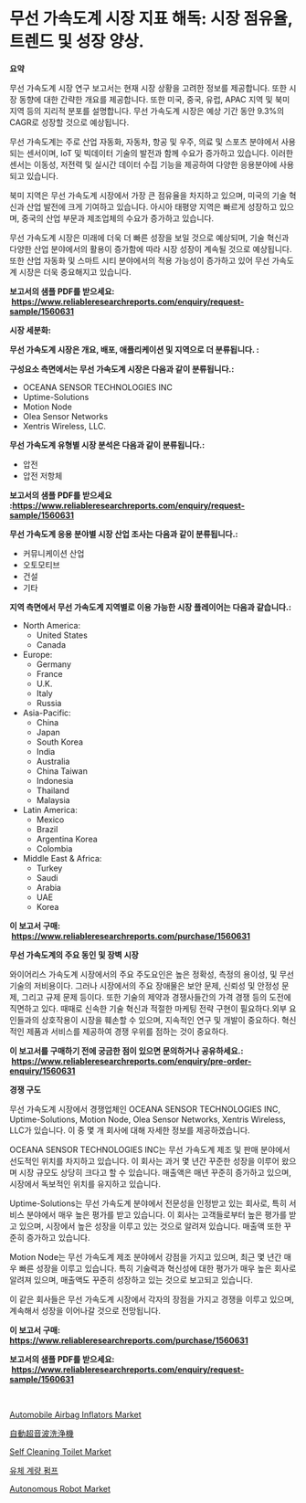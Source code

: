 <p><h1>무선 가속도계 시장 지표 해독: 시장 점유율, 트렌드 및 성장 양상.</h1></p><p><strong>요약</strong></p>
<p><p>무선 가속도계 시장 연구 보고서는 현재 시장 상황을 고려한 정보를 제공합니다. 또한 시장 동향에 대한 간략한 개요를 제공합니다. 또한 미국, 중국, 유럽, APAC 지역 및 북미 지역 등의 지리적 분포를 설명합니다. 무선 가속도계 시장은 예상 기간 동안 9.3%의 CAGR로 성장할 것으로 예상됩니다.</p><p>무선 가속도계는 주로 산업 자동화, 자동차, 항공 및 우주, 의료 및 스포츠 분야에서 사용되는 센서이며, IoT 및 빅데이터 기술의 발전과 함께 수요가 증가하고 있습니다. 이러한 센서는 이동성, 저전력 및 실시간 데이터 수집 기능을 제공하여 다양한 응용분야에 사용되고 있습니다.</p><p>북미 지역은 무선 가속도계 시장에서 가장 큰 점유율을 차지하고 있으며, 미국의 기술 혁신과 산업 발전에 크게 기여하고 있습니다. 아시아 태평양 지역은 빠르게 성장하고 있으며, 중국의 산업 부문과 제조업체의 수요가 증가하고 있습니다.</p><p>무선 가속도계 시장은 미래에 더욱 더 빠른 성장을 보일 것으로 예상되며, 기술 혁신과 다양한 산업 분야에서의 활용이 증가함에 따라 시장 성장이 계속될 것으로 예상됩니다. 또한 산업 자동화 및 스마트 시티 분야에서의 적용 가능성이 증가하고 있어 무선 가속도계 시장은 더욱 중요해지고 있습니다.</p></p>
<p><strong>보고서의 샘플 PDF를 받으세요: &nbsp;<a href="https://www.reliableresearchreports.com/enquiry/request-sample/1560631">https://www.reliableresearchreports.com/enquiry/request-sample/1560631</a></strong></p>
<p><strong>시장 세분화:</strong></p>
<p><strong> 무선 가속도계 시장은 개요, 배포, 애플리케이션 및 지역으로 더 분류됩니다. :</strong></p>
<p><strong>구성요소 측면에서는 무선 가속도계 시장은 다음과 같이 분류됩니다.:</strong></p>
<p><ul><li>OCEANA SENSOR TECHNOLOGIES INC</li><li>Uptime-Solutions</li><li>Motion Node</li><li>Olea Sensor Networks</li><li>Xentris Wireless, LLC.</li></ul></p>
<p><strong> 무선 가속도계 유형별 시장 분석은 다음과 같이 분류됩니다.:</strong></p>
<p><ul><li>압전</li><li>압전 저항체</li></ul></p>
<p><strong>보고서의 샘플 PDF를 받으세요 :<a href="https://www.reliableresearchreports.com/enquiry/request-sample/1560631">https://www.reliableresearchreports.com/enquiry/request-sample/1560631</a></strong></p>
<p><strong> 무선 가속도계 응용 분야별 시장 산업 조사는 다음과 같이 분류됩니다.:</strong></p>
<p><ul><li>커뮤니케이션 산업</li><li>오토모티브</li><li>건설</li><li>기타</li></ul></p>
<p><strong>지역 측면에서 무선 가속도계 지역별로 이용 가능한 시장 플레이어는 다음과 같습니다.:</strong></p>
<p><ul>
    <li>
        North America:
        <ul>
            <li>United States</li>
            <li>Canada</li>
        </ul>
    </li>
    <li>
        Europe:
        <ul>
            <li>Germany</li>
            <li>France</li>
            <li>U.K.</li>
            <li>Italy</li>
            <li>Russia</li>
        </ul>
    </li>
    <li>
        Asia-Pacific:
        <ul>
            <li>China</li>
            <li>Japan</li>
            <li>South Korea</li>
            <li>India</li>
            <li>Australia</li>
            <li>China Taiwan</li>
            <li>Indonesia</li>
            <li>Thailand</li>
            <li>Malaysia</li>
        </ul>
    </li>
    <li>
        Latin America:
        <ul>
            <li>Mexico</li>
            <li>Brazil</li>
            <li>Argentina Korea</li>
            <li>Colombia</li>
        </ul>
    </li>
    <li>
        Middle East & Africa:
        <ul>
            <li>Turkey</li>
            <li>Saudi</li>
            <li>Arabia</li>
            <li>UAE</li>
            <li>Korea</li>
        </ul>
    </li>
    </ul></p>
<p><strong>이 보고서 구매: &nbsp;<a href="https://www.reliableresearchreports.com/purchase/1560631">https://www.reliableresearchreports.com/purchase/1560631</a></strong></p>
<p><strong>무선 가속도계의 주요 동인 및 장벽 시장</strong></p>
<p><p>와이어리스 가속도계 시장에서의 주요 주도요인은 높은 정확성, 측정의 용이성, 및 무선 기술의 저비용이다. 그러나 시장에서의 주요 장애물은 보안 문제, 신뢰성 및 안정성 문제, 그리고 규제 문제 등이다. 또한 기술의 제약과 경쟁사들간의 가격 경쟁 등의 도전에 직면하고 있다. 때때로 신속한 기술 혁신과 적절한 마케팅 전략 구현이 필요하다.외부 요인들과의 상호작용이 시장을 훼손할 수 있으며, 지속적인 연구 및 개발이 중요하다. 혁신적인 제품과 서비스를 제공하여 경쟁 우위를 점하는 것이 중요하다.</p></p>
<p><strong>이 보고서를 구매하기 전에 궁금한 점이 있으면 문의하거나 공유하세요.: &nbsp;<a href="https://www.reliableresearchreports.com/enquiry/pre-order-enquiry/1560631">https://www.reliableresearchreports.com/enquiry/pre-order-enquiry/1560631</a></strong></p>
<p><strong>경쟁 구도</strong></p>
<p><p>무선 가속도계 시장에서 경쟁업체인 OCEANA SENSOR TECHNOLOGIES INC, Uptime-Solutions, Motion Node, Olea Sensor Networks, Xentris Wireless, LLC가 있습니다. 이 중 몇 개 회사에 대해 자세한 정보를 제공하겠습니다.</p><p>OCEANA SENSOR TECHNOLOGIES INC는 무선 가속도계 제조 및 판매 분야에서 선도적인 위치를 차지하고 있습니다. 이 회사는 과거 몇 년간 꾸준한 성장을 이루어 왔으며 시장 규모도 상당히 크다고 할 수 있습니다. 매출액은 매년 꾸준히 증가하고 있으며, 시장에서 독보적인 위치를 유지하고 있습니다.</p><p>Uptime-Solutions는 무선 가속도계 분야에서 전문성을 인정받고 있는 회사로, 특히 서비스 분야에서 매우 높은 평가를 받고 있습니다. 이 회사는 고객들로부터 높은 평가를 받고 있으며, 시장에서 높은 성장을 이루고 있는 것으로 알려져 있습니다. 매출액 또한 꾸준히 증가하고 있습니다.</p><p>Motion Node는 무선 가속도계 제조 분야에서 강점을 가지고 있으며, 최근 몇 년간 매우 빠른 성장을 이루고 있습니다. 특히 기술력과 혁신성에 대한 평가가 매우 높은 회사로 알려져 있으며, 매출액도 꾸준히 성장하고 있는 것으로 보고되고 있습니다.</p><p>이 같은 회사들은 무선 가속도계 시장에서 각자의 장점을 가지고 경쟁을 이루고 있으며, 계속해서 성장을 이어나갈 것으로 전망됩니다.</p></p>
<p><strong>이 보고서 구매: &nbsp; <a href="https://www.reliableresearchreports.com/purchase/1560631">https://www.reliableresearchreports.com/purchase/1560631</a></strong></p>
<p><strong>보고서의 샘플 PDF를 받으세요: &nbsp;<a href="https://www.reliableresearchreports.com/enquiry/request-sample/1560631">https://www.reliableresearchreports.com/enquiry/request-sample/1560631</a></strong><strong></strong></p>
<p>&nbsp;</p>
<p><p><a href="https://woozy-pyroraptor-a1f.notion.site/Automobile-Airbag-Inflators-Market-Size-Evaluating-its-Market-Trends-Growth-and-Projections-2024--0f029674a1ef4b9bba91dadae12ae7ec">Automobile Airbag Inflators Market</a></p><p><a href="https://github.com/dadanedu33/Market-Research-Report-List-1/blob/main/58882586351.md">自動超音波洗浄機</a></p><p><a href="https://github.com/mabutironaldo/Market-Research-Report-List-3/blob/main/self-cleaning-toilet-market.md">Self Cleaning Toilet Market</a></p><p><a href="https://github.com/Hubertstyenger6685/Market-Research-Report-List-1/blob/main/41154145698.md">유체 계량 펌프</a></p><p><a href="https://view.publitas.com/reportprime-1/autonomous-robot-market-size-growing-and-forecasted-for-period-from-2024-2031-and-provides-complete-market-analysis-of-this-market/">Autonomous Robot Market</a></p></p>